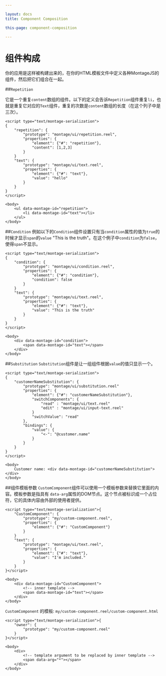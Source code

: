 ```yaml
---

layout: docs
title: Component Composition

this-page: component-composition

---
```


组件构成
=======
你的应用是这样被构建出来的，在你的HTML模板文件中定义各种MontageJS的组件，然后把它们组合在一起。

##`Repetition`

它是一个重复`content`数组的组件。以下的定义会告诉`Repetition`组件重复`li`，也就是重复它对应的`Text`组件，重复的次数是`content`数组的长度（在这个列子中是三次）。

	<script type="text/montage-serialization">
	{
	    "repetition": {
	        "prototype": "montage/ui/repetition.reel",
	        "properties": {
	            "element": {"#": "repetition"},
	            "content": [1,2,3]
	        }
	    }
	    "text": {
	        "prototype": "montage/ui/text.reel",
	        "properties": {
	            "element": {"#": "text"},
	            "value": "hello"
	        }
	    }
	}
	</script>

	<body>
	    <ul data-montage-id="repetition">
	        <li data-montage-id="text"></li>
	    </ul>
	</body>
	
##`Condition`
例如以下的`Condition`组件设置只有当`condition`属性的值为`true`的时候才显示`span`的`value` "This is the truth"。在这个例子中`condition`为`false`，使得`span`不显示。

	<script type="text/montage-serialization">
	{
	    "condition": {
	        "prototype": "montage/ui/condition.reel",
	        "properties": {
	            "element": {"#": "condition"},
	            "condition": false
	        }
	    }
	    "text": {
	        "prototype": "montage/ui/text.reel",
	        "properties": {
	            "element": {"#": "text"},
	            "value": "This is the truth"
	        }
	    }
	}
	</script>

	<body>
	    <div data-montage-id="condition">
	        <span data-montage-id="text"></span>
	    </div>
	</body>
	
##`Substitution`
`Substitution`组件是让一组组件根据`value`的值只显示一个。

	<script type="text/montage-serialization">
	{
	    "customerNameSubstitution": {
	        "prototype": "montage/ui/substitution.reel"
	        "properties": {
	            "element": {"#": "customerNameSubstitution"},
	            "switchComponents": {
	                "read" : "montage/ui/text.reel"
	                "edit" : "montage/ui/input-text.reel"
	            }
	            "switchValue": "read"
	        },
	        "bindings": {
	            "value": {
	                "<-": "@customer.name"
	            }
	        }
	    }
	}
	</script>

	<body>
	    Customer name: <div data-montage-id="customerNameSubstitution"></div>
	</body>
	
##组件模板参数
`CustomComponent`组件可以使用一个模板参数来替换它里面的内容。模板参数是指具有 `data-arg`属性的DOM节点。这个节点被标识成一个占位符，它的具体内容由外部的使用者提供。

	<script type="text/montage-serialization">{
	    "CustomComponent": {
	        "prototype": "my/custom-component.reel",
	        "properties": {
	            "element": {"#": "CustomComponent"}
	        }
	    }
	    "text": {
	        "prototype": "montage/ui/text.reel",
	        "properties": {
	            "element": {"#": "text"},
	            "value": "I'm included."
	        }
	    }
	}</script>

	<body>
	    <div data-montage-id="CustomComponent">
	        <!-- inner template -->
	        <span data-montage-id="text"></span>
	    </div>
	</body>
	
`CustomComponent` 的模板: `my/custom-component.reel/custom-component.html`


	<script type="text/montage-serialization">{
	    "owner": {
	        "prototype": "my/custom-component.reel"
	    }
	}</script>

	<body>
	    <div>
	        <!-- template argument to be replaced by inner template -->
	        <span data-arg="*"></span>
	    </div>
	</body>
